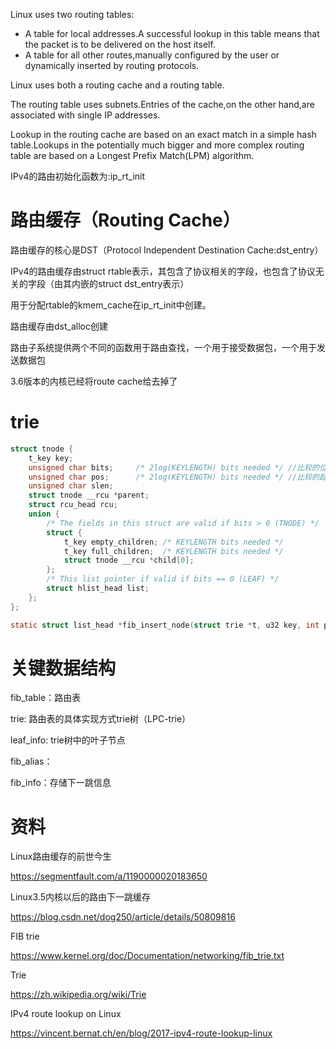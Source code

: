 Linux uses two routing tables:
- A table for local addresses.A successful lookup in this table means that the packet is to be delivered on the host itself.
- A table for all other routes,manually configured by the user or dynamically inserted by routing protocols.

Linux uses both a routing cache and a routing table.

The routing table uses subnets.Entries of the cache,on the other hand,are associated with single IP addresses.

Lookup in the routing cache are based on an exact match in a simple hash table.Lookups in the potentially much bigger and more complex routing table are based on a Longest Prefix Match(LPM) algorithm.

IPv4的路由初始化函数为:ip_rt_init

# 路由缓存（Routing Cache）

路由缓存的核心是DST（Protocol Independent Destination Cache:dst_entry）

IPv4的路由缓存由struct rtable表示，其包含了协议相关的字段，也包含了协议无关的字段（由其内嵌的struct dst_entry表示）

用于分配rtable的kmem_cache在ip_rt_init中创建。

路由缓存由dst_alloc创建

路由子系统提供两个不同的函数用于路由查找，一个用于接受数据包，一个用于发送数据包

3.6版本的内核已经将route cache给去掉了

# trie


```c
struct tnode {
	t_key key;
	unsigned char bits;		/* 2log(KEYLENGTH) bits needed */ //比较的位数
	unsigned char pos;		/* 2log(KEYLENGTH) bits needed */ //比较的起始位置
	unsigned char slen;
	struct tnode __rcu *parent;
	struct rcu_head rcu;
	union {
		/* The fields in this struct are valid if bits > 0 (TNODE) */
		struct {
			t_key empty_children; /* KEYLENGTH bits needed */
			t_key full_children;  /* KEYLENGTH bits needed */
			struct tnode __rcu *child[0];
		};
		/* This list pointer if valid if bits == 0 (LEAF) */
		struct hlist_head list;
	};
};
```

```c
static struct list_head *fib_insert_node(struct trie *t, u32 key, int plen);//plen 网络位数，key网络地址（主机序列）
```

# 关键数据结构

fib_table：路由表

trie: 路由表的具体实现方式trie树（LPC-trie）

leaf_info: trie树中的叶子节点

fib_alias：

fib_info：存储下一跳信息


# 资料

Linux路由缓存的前世今生

https://segmentfault.com/a/1190000020183650

Linux3.5内核以后的路由下一跳缓存

https://blog.csdn.net/dog250/article/details/50809816

FIB trie

https://www.kernel.org/doc/Documentation/networking/fib_trie.txt

Trie

https://zh.wikipedia.org/wiki/Trie

IPv4 route lookup on Linux

https://vincent.bernat.ch/en/blog/2017-ipv4-route-lookup-linux